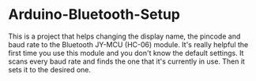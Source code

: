 # Arduino-Bluetooth-Setup
This is a project that helps changing the display name, the pincode and baud rate to the Bluetooth JY-MCU (HC-06) module. It's really helpful the first time you use this module and you don't know the default settings.  It scans every baud rate and finds the one that it's currently in use. Then it sets it to the desired one.
